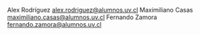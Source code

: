 Alex Rodríguez alex.rodriguez@alumnos.uv.cl
Maximiliano Casas maximiliano.casas@alumnos.uv.cl
Fernando Zamora fernando.zamora@alumnos.uv.cl